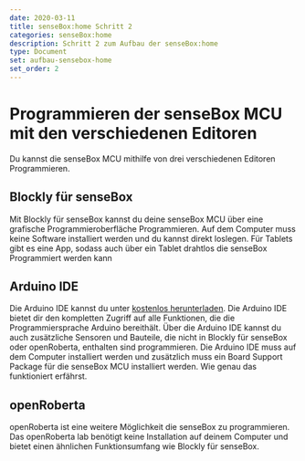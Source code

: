 ```yaml
---
date: 2020-03-11
title: senseBox:home Schritt 2
categories: senseBox:home
description: Schritt 2 zum Aufbau der senseBox:home
type: Document
set: aufbau-sensebox-home
set_order: 2
---
```


Programmieren der senseBox MCU mit den verschiedenen Editoren
============

Du kannst die senseBox MCU mithilfe von drei verschiedenen Editoren Programmieren. 

## Blockly für senseBox

Mit Blockly für senseBox kannst du deine senseBox MCU über eine grafische Programmieroberfläche Programmieren. Auf dem Computer muss keine Software installiert werden und du kannst direkt loslegen. Für Tablets gibt es eine App, sodass auch über ein Tablet drahtlos die senseBox Programmiert werden kann

## Arduino IDE

Die Arduino IDE kannst du unter <a href="https://arduino.cc/downloads">kostenlos herunterladen</a>. Die Arduino IDE bietet dir den kompletten Zugriff auf alle Funktionen, die die Programmiersprache Arduino bereithält. Über die Arduino IDE kannst du auch zusätzliche Sensoren und Bauteile, die nicht in Blockly für senseBox oder openRoberta, enthalten sind programmieren. Die Arduino IDE muss auf dem Computer installiert werden und zusätzlich muss ein Board Support Package für die senseBox MCU installiert werden. Wie genau das funktioniert erfährst.

## openRoberta

openRoberta ist eine weitere Möglichkeit die senseBox zu programmieren. Das openRoberta lab benötigt keine Installation auf deinem Computer und bietet einen ähnlichen Funktionsumfang wie Blockly für senseBox.

